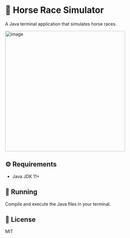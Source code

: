 # 🐎 Horse Race Simulator  

A Java terminal application that simulates horse races.

<img width="388" alt="image" src="https://github.com/user-attachments/assets/a248e9b9-992d-4bc7-be8c-bb8a3c02f6db" />

## ⚙️ Requirements  
- Java JDK 11+  

## 🚀 Running  
Compile and execute the Java files in your terminal.  

## 📜 License  
MIT  
